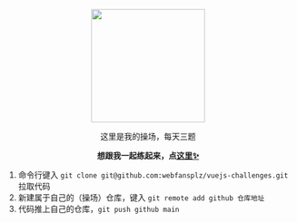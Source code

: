<p align='center'>
<img src='./logo.png' width='200'/>
</p>

<p align='center'>这里是我的操场，每天三题</p>

<p align='center' style="font-weight:600;">想跟我一起练起来，点<a href="https://github.com/webfansplz/vuejs-challenges">这里✨</a></p>

1. 命令行键入 `git clone git@github.com:webfansplz/vuejs-challenges.git` 拉取代码
2. 新建属于自己的（操场）仓库，键入 `git remote add github 仓库地址`
3. 代码推上自己的仓库，`git push github main`
